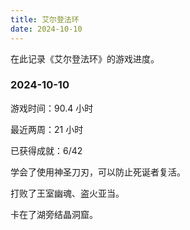 ```yaml
---
title: 艾尔登法环
date: 2024-10-10
---
```


在此记录《艾尔登法环》的游戏进度。

### 2024-10-10

游戏时间：90.4 小时

最近两周：21 小时

已获得成就：6/42

学会了使用神圣刀刃，可以防止死诞者复活。

打败了王室幽魂、盗火亚当。

卡在了湖旁结晶洞窟。